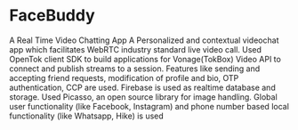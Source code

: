 # FaceBuddy
A Real Time Video Chatting App
A Personalized and contextual videochat app which facilitates WebRTC industry standard live video call.
Used OpenTok client SDK to build applications for Vonage(TokBox) Video API to connect and publish streams to a session.
Features like sending and accepting friend requests, modification of profile and bio, OTP authentication, CCP are used. 
Firebase is used as realtime database and storage. Used Picasso, an open source library for image handling. 
Global user functionality (like Facebook, Instagram) and phone number based local functionality (like Whatsapp, Hike) is used
